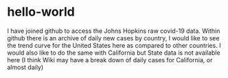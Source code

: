 # hello-world
I have joined github to access the Johns Hopkins raw covid-19 data.  Within github there is an archive of daily new cases by country, I would like to see the trend curve for the United States here as compared to other countries.  I would also like to do the same with California but State data is not available here (I think Wiki may have a break down of daily cases for California, or almost daily)
